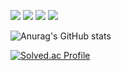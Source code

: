 <a href="https://kdh0518.tistory.com/" target="_blank"><img src="https://img.shields.io/badge/Blog-000000?style=flat&logo=tistory&logoColor=white"/></a>
<a href="https://www.instagram.com/dh11.16/" target="_blank"><img src="https://img.shields.io/badge/Social-E4405F?flat&logo=instagram&logoColor=white"/></a>
<a href='mailto:sip0518@pusan.ac.kr' target="_blank"><img src="https://img.shields.io/badge/sip0518@pusan.ac.kr-EA4335?style=flat&logo=Gmail&logoColor=white"/></a>
<a href="https://doit-develop.notion.site/Projects-9cd079c9059b4cceb72927f90320c3d9?pvs=4" target="_blank"><img src="https://img.shields.io/badge/Projects-6DB33F?style=flat&logo=Spring Boot&logoColor=white"/></a>

<!--
**Hwan0518/Hwan0518** is a ✨ _special_ ✨ repository because its `README.md` (this file) appears on your GitHub profile.

Here are some ideas to get you started:

- 🔭 I’m currently working on ...
- 🌱 I’m currently learning ...
- 👯 I’m looking to collaborate on ...
- 🤔 I’m looking for help with ...
- 💬 Ask me about ...
- 📫 How to reach me: ...
- 😄 Pronouns: ...
- ⚡ Fun fact: ...
-->


![Anurag's GitHub stats](https://github-readme-stats.vercel.app/api?username=Hwan0518&show_icons=true&theme=dracula)

[![Solved.ac Profile](http://mazassumnida.wtf/api/v2/generate_badge?boj=qip0518)](https://solved.ac/qip0518/)

